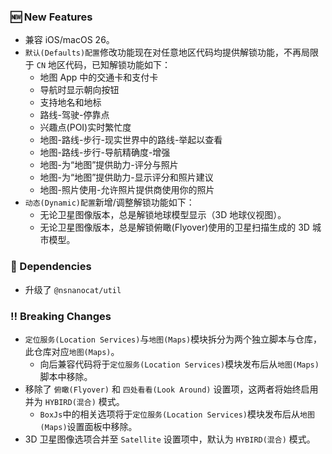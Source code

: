 ### 🆕 New Features
  * 兼容 iOS/macOS 26。
  * `默认(Defaults)配置`修改功能现在对任意地区代码均提供解锁功能，不再局限于 `CN` 地区代码，已知解锁功能如下：
    * 地图 App 中的交通卡和支付卡
    * 导航时显示朝向按钮
    * 支持地名和地标
    * 路线-驾驶-停靠点
    * 兴趣点(POI)实时繁忙度
    * 地图-路线-步行-现实世界中的路线-举起以查看
    * 地图-路线-步行-导航精确度-增强
    * 地图-为“地图”提供助力-评分与照片
    * 地图-为“地图”提供助力-显示评分和照片建议
    * 地图-照片使用-允许照片提供商使用你的照片
  * `动态(Dynamic)配置`新增/调整解锁功能如下：
    * 无论卫星图像版本，总是解锁地球模型显示（3D 地球仪视图）。
    * 无论卫星图像版本，总是解锁俯瞰(Flyover)使用的卫星扫描生成的 3D 城市模型。

### 🔣 Dependencies
  * 升级了 `@nsnanocat/util`

### ‼️ Breaking Changes
  * `定位服务(Location Services)`与`地图(Maps)`模块拆分为两个独立脚本与仓库，此仓库对应`地图(Maps)`。
    * 向后兼容代码将于`定位服务(Location Services)`模块发布后从`地图(Maps)`脚本中移除。
  * 移除了 `俯瞰(Flyover)` 和 `四处看看(Look Around)` 设置项，这两者将始终启用并为 `HYBIRD(混合)` 模式。
    * `BoxJs`中的相关选项将于`定位服务(Location Services)`模块发布后从`地图(Maps)`设置面板中移除。
  * 3D 卫星图像选项合并至 `Satellite` 设置项中，默认为 `HYBIRD(混合)` 模式。

